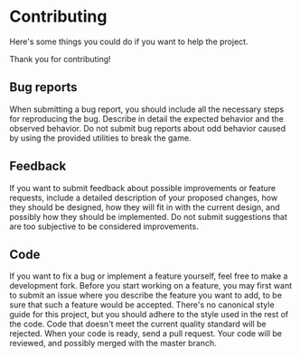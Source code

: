 # Contributing
Here's some things you could do if you want to help the project.

Thank you for contributing!

## Bug reports
When submitting a bug report, you should include all the necessary steps for
reproducing the bug. Describe in detail the expected behavior and the observed
behavior. Do not submit bug reports about odd behavior caused by using the
provided utilities to break the game.

## Feedback
If you want to submit feedback about possible improvements or feature requests,
include a detailed description of your proposed changes, how they should be
designed, how they will fit in with the current design, and possibly how they
should be implemented. Do not submit suggestions that are too subjective to be
considered improvements.

## Code
If you want to fix a bug or implement a feature yourself, feel free to make a
development fork. Before you start working on a feature, you may first want to
submit an issue where you describe the feature you want to add, to be sure that
such a feature would be accepted. There's no canonical style guide for this
project, but you should adhere to the style used in the rest of the code. Code
that doesn't meet the current quality standard will be rejected. When your code
is ready, send a pull request. Your code will be reviewed, and possibly merged
with the master branch.
